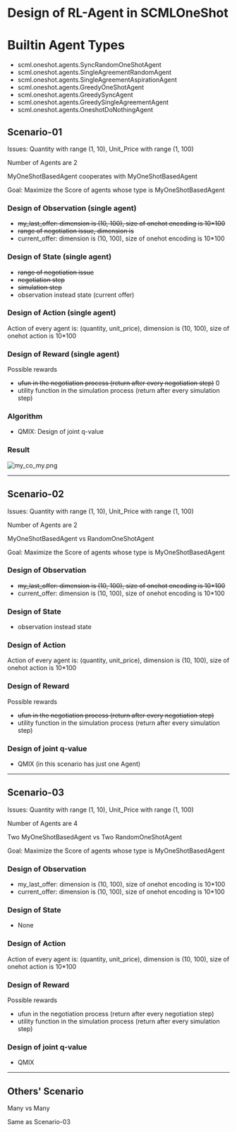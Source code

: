 # Design of RL-Agent in SCMLOneShot

# Builtin Agent Types
- scml.oneshot.agents.SyncRandomOneShotAgent
- scml.oneshot.agents.SingleAgreementRandomAgent
- scml.oneshot.agents.SingleAgreementAspirationAgent
- scml.oneshot.agents.GreedyOneShotAgent
- scml.oneshot.agents.GreedySyncAgent
- scml.oneshot.agents.GreedySingleAgreementAgent
- scml.oneshot.agents.OneshotDoNothingAgent

## Scenario-01

Issues: Quantity with range (1, 10), Unit_Price with range (1, 100)

Number of Agents are 2

MyOneShotBasedAgent cooperates with MyOneShotBasedAgent

Goal: Maximize the Score of agents whose type is MyOneShotBasedAgent

### Design of Observation (single agent)

- ~~my_last_offer: dimension is (10, 100), size of onehot encoding is 10*100~~
- ~~range of negotiation issue, dimension is~~
- current_offer: dimension is (10, 100), size of onehot encoding is 10*100 

### Design of State (single agent)

- ~~range of negotiation issue~~
- ~~negotiation step~~
- ~~simulation step~~
- observation instead state (current offer)

### Design of Action (single agent)

Action of every agent is: (quantity, unit_price), dimension is (10, 100), size of onehot action is 10*100

### Design of Reward (single agent)

Possible rewards

- ~~ufun in the negotiation process (return after every negotiation step)~~ 0
- utility function in the simulation process (return after every simulation step)

### Algorithm

- QMIX: Design of joint q-value

### Result
![my_co_my.png](https://i.loli.net/2021/03/09/alMn7rJ6sQfwcbP.png)

---------------------------------------------------------------

## Scenario-02

Issues: Quantity with range (1, 10), Unit_Price with range (1, 100)

Number of Agents are 2

MyOneShotBasedAgent vs RandomOneShotAgent

Goal: Maximize the Score of agents whose type is MyOneShotBasedAgent

### Design of Observation

- ~~my_last_offer: dimension is (10, 100), size of onehot encoding is 10*100~~
- current_offer: dimension is (10, 100), size of onehot encoding is 10*100

### Design of State

- observation instead state

### Design of Action 

Action of every agent is: (quantity, unit_price), dimension is (10, 100), size of onehot action is 10*100

### Design of Reward

Possible rewards

- ~~ufun in the negotiation process (return after every negotiation step)~~
- utility function in the simulation process (return after every simulation step)

### Design of joint q-value
- QMIX (in this scenario has just one Agent)

----------------------------------------------------------------------------------------------------

## Scenario-03

Issues: Quantity with range (1, 10), Unit_Price with range (1, 100)

Number of Agents are 4

Two MyOneShotBasedAgent vs Two RandomOneShotAgent

Goal: Maximize the Score of agents whose type is MyOneShotBasedAgent

### Design of Observation

- my_last_offer: dimension is (10, 100), size of onehot encoding is 10*100
- current_offer: dimension is (10, 100), size of onehot encoding is 10*100

### Design of State

- None

### Design of Action

Action of every agent is: (quantity, unit_price), dimension is (10, 100), size of onehot action is 10*100

### Design of Reward

Possible rewards

- ufun in the negotiation process (return after every negotiation step)
- utility function in the simulation process (return after every simulation step)

### Design of joint q-value
- QMIX

---------------------------------------------------------------------------------------------------------------------

## Others' Scenario

Many vs Many

Same as Scenario-03